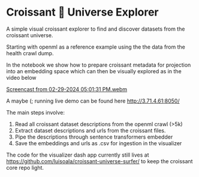 # Croissant 🥐 Universe Explorer

A simple visual croissant explorer to find and discover datasets from the croissant universe.

Starting with openml as a reference example using the the data from the health crawl dump.

In the notebook we show how to prepare croissant metadata for projection into an embedding space which can then be visually explored as in the video below

[Screencast from 02-29-2024 05:01:31 PM.webm](https://github.com/luisoala/croissant/assets/26168435/5a9856e0-2089-4118-9652-bd46f2406824)

A maybe (; running live demo can be found here http://3.71.4.61:8050/


The main steps involve:

1. Read all croissant dataset descriptions from the openml crawl (>5k)
2. Extract dataset descriptions and urls from the croissant files.
3. Pipe the descriptions through sentence transformers embedder
4. Save the embeddings and urls as .csv for ingestion in the visualizer

The code for the visualizer dash app currently still lives at https://github.com/luisoala/croissant-universe-surfer/ to keep the croissant core repo light.  
